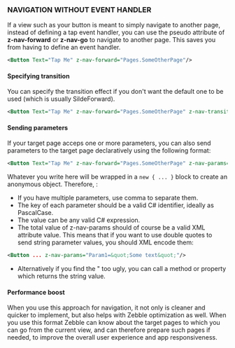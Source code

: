 
### NAVIGATION WITHOUT EVENT HANDLER

If a view such as your button is meant to simply navigate to another page, instead of defining a tap event handler, you can use the pseudo attribute of **z-nav-forward** or **z-nav-go** to navigate to another page.  This saves you from having to define an event handler.

```xml
<Button Text="Tap Me" z-nav-forward="Pages.SomeOtherPage"/>
```

#### Specifying transition

You can specify the transition effect if you don't want the default one to be used (which is usually SildeForward).

```xml
<Button Text="Tap Me" z-nav-forward="Pages.SomeOtherPage" z-nav-transition="SlideUp"/>
```

#### Sending parameters

If your target page acceps one or more parameters, you can also send parameters to the target page declaratively using the following format:

```xml
<Button Text="Tap Me" z-nav-forward="Pages.SomeOtherPage" z-nav-params="Param1=123, Param2=SomeObject, Param3=SomeMethod()"/>
```

Whatever you write here will be wrapped in a `new { ... }` block to create an anonymous object. Therefore, :

- If you have multiple parameters, use comma to separate them.
- The key of each parameter should be a valid C# identifier, ideally as PascalCase.
- The value can be any valid C# expression.
- The total value of z-nav-params should of course be a valid XML attribute value. This means that if you want to use double quotes to send string parameter values, you should XML encode them:

```xml
<Button ... z-nav-params="Param1=&quot;Some text&quot;"/>
```

- Alternatively if you find the &quot; too ugly, you can call a method or property which returns the string value.

#### Performance boost

When you use this approach for navigation, it not only is cleaner and quicker to implement, but also helps with Zebble optimization as well. When you use this format Zebble can know about the target pages to which you can go from the current view, and can therefore prepare such pages if needed, to improve the overall user experience and app responsiveness.